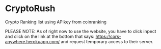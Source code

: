 # CryptoRush
Crypto Ranking list using APIkey from coinranking

PLEASE NOTE: As of right now to use the website, you have to click inpect and click on the link at the bottom that says: https://cors-anywhere.herokuapp.com/ and request temporary access to their server.
